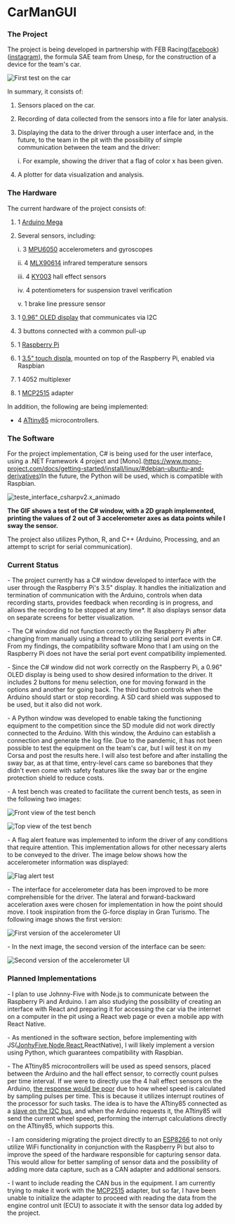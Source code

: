 # CarManGUI

### The Project
 
The project is being developed in partnership with FEB Racing([facebook](https://www.facebook.com/equipefebracing))([instagram](https://www.instagram.com/febracing/?hl=pt)), the formula SAE team from Unesp, for the construction of a device for the team's car.


![First test on the car](static%2Fprimeiro_teste_no_carro.jpeg)


In summary, it consists of:

1. Sensors placed on the car.
2. Recording of data collected from the sensors into a file for later analysis.
3. Displaying the data to the driver through a user interface and, in the future, to the team in the pit with the possibility of simple communication between the team and the driver:
   
    i. For example, showing the driver that a flag of color x has been given.
4. A plotter for data visualization and analysis.


### The Hardware
   
The current hardware of the project consists of:

1. 1 [Arduino Mega](https://www.arduino.cc/en/Guide/ArduinoMega2560)
2. Several sensors, including:

   i. 3 [MPU6050](https://www.letscontrolit.com/wiki/index.php/MPU6050) accelerometers and gyroscopes

   ii. 4 [MLX90614](https://forum.arduino.cc/index.php?topic=577921.0) infrared temperature sensors

   iii. 4 [KY003](https://www.instructables.com/Arduino-Magnetic-FIELD-Detector-Using-the-KY-003-o/) hall effect sensors

   iv. 4 potentiometers for suspension travel verification
   
    v. 1 brake line pressure sensor

3. 1 [0.96" OLED display](https://randomnerdtutorials.com/guide-for-oled-display-with-arduino/) that communicates via I2C
4. 3 buttons connected with a common pull-up
5. 1 [Raspberry Pi](https://circuitdigest.com/simple-raspberry-pi-projects-for-beginners)
6. 1 [3.5" touch displa](https://www.youtube.com/watch?v=Fj3wq98pd20), mounted on top of the Raspberry Pi, enabled via Raspbian
7. 1 4052 multiplexer
8. 1 [MCP2515](https://www.electronicshub.org/arduino-mcp2515-can-bus-tutorial/) adapter
 
  
In addition, the following are being implemented:
  - 4 [ATtiny85](https://thewanderingengineer.com/2014/02/17/attiny-i2c-slave/) microcontrollers.


### The Software

For the project implementation, C# is being used for the user interface, using a .NET Framework 4 project and [Mono].(https://www.mono-project.com/docs/getting-started/install/linux/#debian-ubuntu-and-derivatives)In the future, the Python will be used, which is compatible with Raspbian.

![teste_interface_csharpv2.x_animado](static%2Fteste_interface_csharpv2.x_animado.gif)

__The GIF shows a test of the C# window, with a 2D graph implemented, printing the values of 2 out of 3 accelerometer axes as data points while I sway the sensor.__

The project also utilizes Python, R, and C++ (Arduino, Processing, and an attempt to script for serial communication).


### Current Status


_-_ The project currently has a C# window developed to interface with the user through the Raspberry Pi's 3.5" display. It handles the initialization and termination of communication with the Arduino, controls when data recording starts, provides feedback when recording is in progress, and allows the recording to be stopped at any time*. It also displays sensor data on separate screens for better visualization.

_-_ The C# window did not function correctly on the Raspberry Pi after changing from manually using a thread to utilizing serial port events in C#. From my findings, the compatibility software Mono that I am using on the Raspberry Pi does not have the serial port event compatibility implemented.

_-_ Since the C# window did not work correctly on the Raspberry Pi, a 0.96" OLED display is being used to show desired information to the driver. It includes 2 buttons for menu selection, one for moving forward in the options and another for going back. The third button controls when the Arduino should start or stop recording. A SD card shield was supposed to be used, but it also did not work.

_-_ A Python window was developed to enable taking the functioning equipment to the competition since the SD module did not work directly connected to the Arduino. With this window, the Arduino can establish a connection and generate the log file. Due to the pandemic, it has not been possible to test the equipment on the team's car, but I will test it on my Corsa and post the results here. I will also test before and after installing the sway bar, as at that time, entry-level cars came so barebones that they didn't even come with safety features like the sway bar or the engine protection shield to reduce costs.

_-_ A test bench was created to facilitate the current bench tests, as seen in the following two images:


![Front view of the test bench](static%2Fbase_teste_v1.1_view2.jpeg)

![Top view of the test bench](static%2Fbase_teste_v1.1_view6.jpeg)


_-_ A flag alert feature was implemented to inform the driver of any conditions that require attention. This implementation allows for other necessary alerts to be conveyed to the driver. The image below shows how the accelerometer information was displayed:


![Flag alert test](static%2Fteste_alerta_bandeiras.gif)


_-_ The interface for accelerometer data has been improved to be more comprehensible for the driver. The lateral and forward-backward acceleration axes were chosen for implementation in how the point should move. I took inspiration from the G-force display in Gran Turismo. The following image shows the first version:

![First version of the accelerometer UI](static%2Fteste_UI_acelerometro_1.0.gif)


_-_ In the next image, the second version of the interface can be seen:

 
![Second version of the accelerometer UI](static%2Fteste_UI_acelerometro_1.1.gif)


### Planned Implementations

_-_ I plan to use Johnny-Five with Node.js to communicate between the Raspberry Pi and Arduino. I am also studying the possibility of creating an interface with React and preparing it for accessing the car via the internet on a computer in the pit using a React web page or even a mobile app with React Native.

_-_ As mentioned in the software section, before implementing with JS([JonhyFive](http://johnny-five.io/),[Node](https://www.instructables.com/NodeJs-and-Arduino/),[React](https://awot.net/en/guide/tutorial.html),ReactNative), I will likely implement a version using Python, which guarantees compatibility with Raspbian.

_-_ The ATtiny85 microcontrollers will be used as speed sensors, placed between the Arduino and the hall effect sensor, to correctly count pulses per time interval. If we were to directly use the 4 hall effect sensors on the Arduino, [the response would be poor](https://forum.arduino.cc/index.php?topic=519300.0) due to how wheel speed is calculated by sampling pulses per time. This is because it utilizes interrupt routines of the processor for such tasks. The idea is to have the ATtiny85 connected as a [slave on the I2C bus](https://thewanderingengineer.com/2014/02/17/attiny-i2c-slave/), and when the Arduino requests it, the ATtiny85 will send the current wheel speed, performing the interrupt calculations directly on the ATtiny85, which supports this. 

_-_ I am considering migrating the project directly to an [ESP8266](https://github.com/esp8266/Arduino) to not only utilize WiFi functionality in conjunction with the Raspberry Pi but also to improve the speed of the hardware responsible for capturing sensor data. This would allow for better sampling of sensor data and the possibility of adding more data capture, such as a CAN adapter and additional sensors.

_-_ I want to include reading the CAN bus in the equipment. I am currently trying to make it work with the [MCP2515](https://www.electronicshub.org/arduino-mcp2515-can-bus-tutorial/) adapter, but so far, I have been unable to initialize the adapter to proceed with reading the data from the engine control unit (ECU) to associate it with the sensor data log added by the project.
